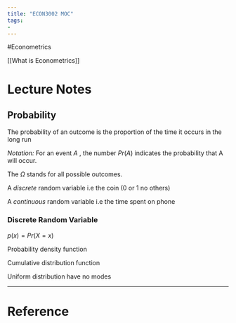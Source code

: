 ```yaml
---
title: "ECON3002 MOC"
tags:
- 
---
```


#Econometrics 

[[What is Econometrics]]

# Lecture Notes

## Probability

The probability of an outcome is the proportion of the time it occurs in the long run

*Notation:* For an event $A$ , the number $Pr(A)$ indicates the probability that A will occur.

The $\Omega$ stands for all possible outcomes.


A *discrete* random variable i.e the coin (0 or 1 no others)

A *continuous* random variable i.e the time spent on phone

### Discrete Random Variable

$p(x)=Pr(X=x)$

Probability density function

Cumulative distribution function

Uniform distribution have no modes







---



# Reference 

